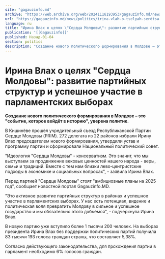 ```yaml
---
site: "gagauzinfo.md"
archive: "https://web.archive.org/web/20241118193953/gagauzinfo.md/news/politics/irina-vlah-o-tselyah-serdtsa-moldovi-razvitie-partiinih-struktur-i-uspeshnoe-uchastie-v-parlamentskih-viborah"
url: "https://gagauzinfo.md/news/politics/irina-vlah-o-tselyah-serdtsa-moldovi-razvitie-partiinih-struktur-i-uspeshnoe-uchastie-v-parlamentskih-viborah"
language: ru
title: "Ирина Влах о целях \"Сердца Молдовы\": развитие партийных структур и успешное участие в парламентских выборах"
publication: '[[Gagauzinfo]]'
published: Назад-01-04
section: politics
description: "Создание нового политического формирования в Молдове – это \"событие, которое войдёт в историю\", уверена политик."
---
```


# Ирина Влах о целях "Сердца Молдовы": развитие партийных структур и успешное участие в парламентских выборах

**Создание нового политического формирования в Молдове – это "событие, которое войдёт в историю", уверена политик.**

В Кишинёве прошёл учредительный съезд Республиканской Партии Сердце Молдовы (PRIM). 272 делегата из 22 районов избрали Ирину Влах председателем нового формирования, утвердили устав и программу партии и сформировали Национальный политический совет.

"Идеология "Сердца Молдовы" - консерватизм. Это значит, что мы выступаем за продвижение вековых ценностей нашего народа - веры, семьи и традиций. Вместе с тем нам близки лево-центристские подходы в экономике и социальных вопросах", - заявила Ирина Влах.

Перед партией "Сердце Молдовы" стоят "амбициозные планы на 2025 год", сообщает новостной портал Gagauzinfo.MD.

"Это активное развитие партийных структур в районах и успешное участие в парламентских выборах. У нас есть потенциал, видение и политическая воля превратить Молдову в сильное и успешное государство и мы обязательно этого добьёмся", - подчеркнула Ирина Влах.

В новую партию уже вступило более 1 тысячи 200 человек. На выборах президента Ирина Влах без поддержки политических партий получила 83 тысячи 193 голоса граждан страны, что составляет 5,38%.

Согласно действующего законодательства, для прохождения партии в парламент необходимо 6% голосов граждан.